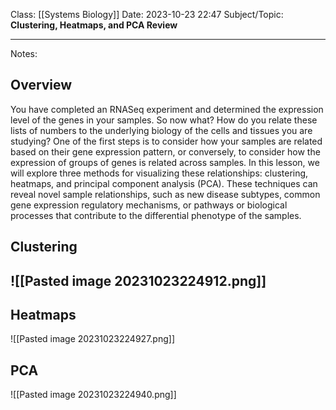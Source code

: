 Class: [[Systems Biology]]
Date: 2023-10-23 22:47
Subject/Topic: **Clustering, Heatmaps, and PCA Review**


-------------
Notes:
## Overview

You have completed an RNASeq experiment and determined the expression level of the genes in your samples. So now what? How do you relate these lists of numbers to the underlying biology of the cells and tissues you are studying? One of the first steps is to consider how your samples are related based on their gene expression pattern, or conversely, to consider how the expression of groups of genes is related across samples. In this lesson, we will explore three methods for visualizing these relationships: clustering, heatmaps, and principal component analysis (PCA). These techniques can reveal novel sample relationships, such as new disease subtypes, common gene expression regulatory mechanisms, or pathways or biological processes that contribute to the differential phenotype of the samples.
## Clustering
![[Pasted image 20231023224912.png]]
- 

## Heatmaps

![[Pasted image 20231023224927.png]]
## PCA
![[Pasted image 20231023224940.png]]
